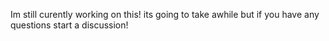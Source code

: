 Im still curently working on this! its going to take awhile but if you have any questions start a discussion!
